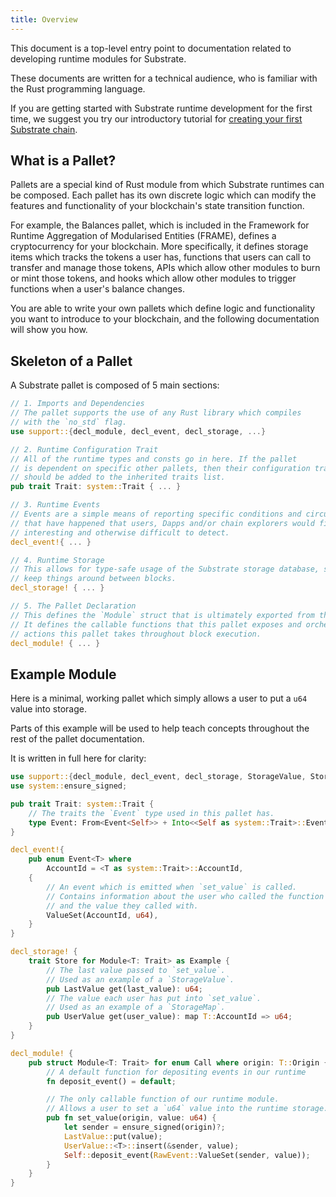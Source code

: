 ```yaml
---
title: Overview
---
```


This document is a top-level entry point to documentation related to developing runtime modules for Substrate.

These documents are written for a technical audience, who is familiar with the Rust programming language.

If you are getting started with Substrate runtime development for the first time, we suggest you try our introductory tutorial for [creating your first Substrate chain]( TODO ).

## What is a Pallet?

Pallets are a special kind of Rust module from which Substrate runtimes can be composed. Each pallet has its own discrete logic which can modify the features and functionality of your blockchain's state transition function.

For example, the Balances pallet, which is included in the Framework for Runtime Aggregation of Modularised Entities (FRAME), defines a cryptocurrency for your blockchain. More specifically, it defines storage items which tracks the tokens a user has, functions that users can call to transfer and manage those tokens, APIs which allow other modules to burn or mint those tokens, and hooks which allow other modules to trigger functions when a user's balance changes.

You are able to write your own pallets which define logic and functionality you want to introduce to your blockchain, and the following documentation will show you how.

## Skeleton of a Pallet

A Substrate pallet is composed of 5 main sections:

```rust
// 1. Imports and Dependencies
// The pallet supports the use of any Rust library which compiles
// with the `no_std` flag.
use support::{decl_module, decl_event, decl_storage, ...}

// 2. Runtime Configuration Trait
// All of the runtime types and consts go in here. If the pallet
// is dependent on specific other pallets, then their configuration traits
// should be added to the inherited traits list.
pub trait Trait: system::Trait { ... }

// 3. Runtime Events
// Events are a simple means of reporting specific conditions and circumstances
// that have happened that users, Dapps and/or chain explorers would find
// interesting and otherwise difficult to detect.
decl_event!{ ... }

// 4. Runtime Storage
// This allows for type-safe usage of the Substrate storage database, so you can
// keep things around between blocks.
decl_storage! { ... }

// 5. The Pallet Declaration
// This defines the `Module` struct that is ultimately exported from this pallet.
// It defines the callable functions that this pallet exposes and orchestrates
// actions this pallet takes throughout block execution.
decl_module! { ... }
```

## Example Module

Here is a minimal, working pallet which simply allows a user to put a `u64` value into storage.

Parts of this example will be used to help teach concepts throughout the rest of the pallet documentation.

It is written in full here for clarity:

```rust
use support::{decl_module, decl_event, decl_storage, StorageValue, StorageMap};
use system::ensure_signed;

pub trait Trait: system::Trait {
	// The traits the `Event` type used in this pallet has.
	type Event: From<Event<Self>> + Into<<Self as system::Trait>::Event>;
}

decl_event!{
	pub enum Event<T> where
		AccountId = <T as system::Trait>::AccountId,
	{
		// An event which is emitted when `set_value` is called.
		// Contains information about the user who called the function
		// and the value they called with.
		ValueSet(AccountId, u64),
	}
}

decl_storage! {
	trait Store for Module<T: Trait> as Example {
		// The last value passed to `set_value`.
		// Used as an example of a `StorageValue`.
		pub LastValue get(last_value): u64;
		// The value each user has put into `set_value`.
		// Used as an example of a `StorageMap`.
		pub UserValue get(user_value): map T::AccountId => u64;
	}
}

decl_module! {
	pub struct Module<T: Trait> for enum Call where origin: T::Origin {
		// A default function for depositing events in our runtime
		fn deposit_event() = default;

		// The only callable function of our runtime module.
		// Allows a user to set a `u64` value into the runtime storage.
		pub fn set_value(origin, value: u64) {
			let sender = ensure_signed(origin)?;
			LastValue::put(value);
			UserValue::<T>::insert(&sender, value);
			Self::deposit_event(RawEvent::ValueSet(sender, value));
		}
	}
}
```
